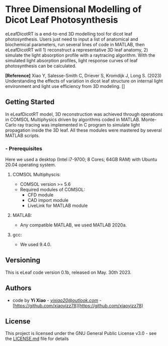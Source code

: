 # Three Dimensional Modelling of Dicot Leaf Photosynthesis
eLeafDicotRT is a end-to-end 3D modelling tool for dicot leaf photosynthesis. Users just need to input a list of anatomical and biochemical parameters, run several lines of code in MATLAB, then eLeafDicotRT will 1) reconstruct a representative 3D leaf anatomy, 2) simulate the light absorption profile with a raytracing algorithm. With the simulated light absorption profiles, light response curves of leaf photosynthesis can be calculated. 

**[Reference]**
Xiao Y, Salesse-Smith C, Driever S, Kromdijk J, Long S. (2023) Understanding the effects of variation in dicot leaf structure on internal light environment and light use efficiency from 3D modeling. []

## Getting Started
In eLeafDicotRT model, 3D reconstruction was achieved through operations in COMSOL Multiphysics driven by algorithms coded in MATLAB. Monte-Carlo ray tracing was implemented in C program to simulate light propagation inside the 3D leaf. All these modules were mastered by several MATLAB scripts.  

### - Prerequisites
Here we used a desktop (Intel i7-9700; 8 Cores; 64GB RAM) with Ubuntu 20.04 operating system.

1. COMSOL Multiphyscis:  
   - COMSOL version >= 5.6
   - Required modules of COMSOL:   
     - CFD module  
     - CAD import module  
     - LiveLink for MATLAB module  

2. MATLAB:  
   - Any compatible MATLAB, we used MATLAB 2020a.  

3. gcc:  
   - We used 9.4.0.  

## Versioning

This is eLeaf code version 0.1b, released on May. 30th 2023. 

## Authors

* code by **Yi Xiao** - *yixiao20@outlook.com* - [https://github.com/xiaoyizz78](https://github.com/xiaoyizz78)

## License

This project is licensed under the GNU General Public License v3.0 - see the [LICENSE.md](LICENSE.md) file for details

